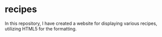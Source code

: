 # recipes
In this repository, I have created a website for displaying various recipes, utilizing HTML5 for the formatting.
